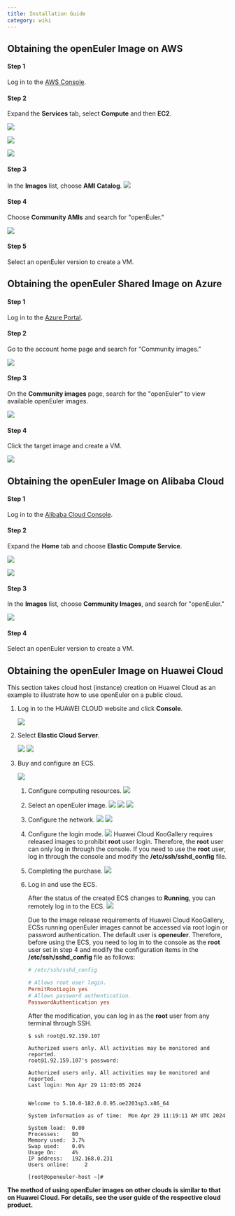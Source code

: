 ```yaml
---
title: Installation Guide
category: wiki
---
```


## Obtaining the openEuler Image on AWS

#### Step 1

Log in to the [AWS Console](https://console.aws.amazon.com).

#### Step 2

Expand the **Services** tab, select **Compute** and then **EC2**.

![](./images/aws_4.12.05.png)

![](./images/aws_4.13.43.png)

![](./images/aws_4.34.37.png)

#### Step 3

In the **Images** list, choose **AMI Catalog**.
![](./images/aws_4.38.12.png)

#### Step 4

Choose **Community AMIs** and search for "openEuler."

![](./images/aws_4.39.49.png)

#### Step 5

Select an openEuler version to create a VM.


## Obtaining the openEuler Shared Image on Azure

#### Step 1

Log in to the [Azure Portal](https://portal.azure.com/).

#### Step 2

Go to the account home page and search for "Community images."

   ![](./images/az01.png)

#### Step 3

On the **Community images** page, search for the "openEuler" to view available openEuler images.

   ![](./images/az02.jpeg)

#### Step 4

Click the target image and create a VM.

   ![](./images/az03.jpeg)


## Obtaining the openEuler Image on Alibaba Cloud

#### Step 1

Log in to the [Alibaba Cloud Console](https://cn.aliyun.com).

#### Step 2

Expand the **Home** tab and choose **Elastic Compute Service**.

   ![](./images/al01.png)

   ![](./images/al02.png)

#### Step 3

In the **Images** list, choose **Community Images**, and search for "openEuler."

   ![](./images/al03.png)

#### Step 4

Select an openEuler version to create a VM.

## Obtaining the openEuler Image on Huawei Cloud

This section takes cloud host (instance) creation on Huawei Cloud as an example to illustrate how to use openEuler on a public cloud.

1. Log in to the HUAWEI CLOUD website and click **Console**.

   ![](./images/d01.png)

2. Select **Elastic Cloud Server**.

   ![](./images/d02.png)
   ![](./images/d03.png)

3. Buy and configure an ECS.

   ![](./images/d04.png)

   1. Configure computing resources.
      ![](./images/d05.png)
   2. Select an openEuler image.
      ![](./images/d06.png)
      ![](./images/d07.png)
      ![](./images/d08.png)
   3. Configure the network.
      ![](./images/d09.png)
      ![](./images/d10.png)
   4. Configure the login mode.
      ![](./images/d11.png)
      Huawei Cloud KooGallery requires released images to prohibit **root** user login. Therefore, the **root** user can only log in through the console. If you need to use the **root** user, log in through the console and modify the **/etc/ssh/sshd_config** file.
   5. Completing the purchase.
      ![](./images/d12.png)
   6. Log in and use the ECS.

      After the status of the created ECS changes to **Running**, you can remotely log in to the ECS.
      ![](./images/d13.png)

      Due to the image release requirements of Huawei Cloud KooGallery, ECSs running openEuler images cannot be accessed via root login or password authentication. The default user is **openeuler**. Therefore, before using the ECS, you need to log in to the console as the **root** user set in step 4 and modify the configuration items in the **/etc/ssh/sshd_config** file as follows:

      ```ini
      # /etc/ssh/sshd_config

      # Allows root user login.
      PermitRootLogin yes
      # Allows password authentication.
      PasswordAuthentication yes
      ```

      After the modification, you can log in as the **root** user from any terminal through SSH.

      ```shell
      $ ssh root@1.92.159.107

      Authorized users only. All activities may be monitored and reported.
      root@1.92.159.107's password:

      Authorized users only. All activities may be monitored and reported.
      Last login: Mon Apr 29 11:03:05 2024


      Welcome to 5.10.0-182.0.0.95.oe2203sp3.x86_64

      System information as of time:  Mon Apr 29 11:19:11 AM UTC 2024

      System load: 	0.00
      Processes: 	80
      Memory used: 	3.7%
      Swap used: 	0.0%
      Usage On: 	4%
      IP address: 	192.168.0.231
      Users online: 	2

      [root@openeuler-host ~]#
      ```

**The method of using openEuler images on other clouds is similar to that on Huawei Cloud. For details, see the user guide of the respective cloud product.**
